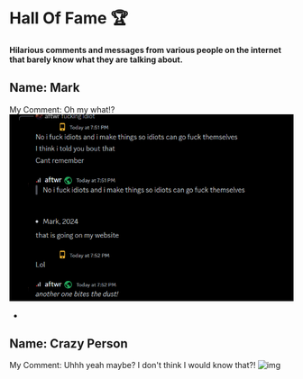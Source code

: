 

# Hall Of Fame 🏆


#### Hilarious comments and messages from various people on the internet that barely know what they are talking about.


## Name: Mark
My Comment: Oh my what!?
![img](./mark-being-mark.png ':size=80')

-

## Name: Crazy Person

My Comment: Uhhh yeah maybe? I don't think I would know that?!
![img](./crazy-person.png ':size=80')

